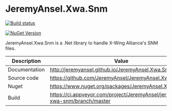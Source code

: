 # JeremyAnsel.Xwa.Snm

[![Build status](https://ci.appveyor.com/api/projects/status/qcymbrb0y99n6j2h/branch/master?svg=true)](https://ci.appveyor.com/project/JeremyAnsel/jeremyansel-xwa-snm/branch/master)

[![NuGet Version](https://buildstats.info/nuget/JeremyAnsel.Xwa.Snm)](https://www.nuget.org/packages/JeremyAnsel.Xwa.Snm)

JeremyAnsel.Xwa.Snm is a .Net library to handle X-Wing Alliance's SNM files.

Description     | Value
----------------|----------------
Documentation   | http://jeremyansel.github.io/JeremyAnsel.Xwa.Snm
Source code     | https://github.com/JeremyAnsel/JeremyAnsel.Xwa.Snm
Nuget           | https://www.nuget.org/packages/JeremyAnsel.Xwa.Snm
Build           | https://ci.appveyor.com/project/JeremyAnsel/jeremyansel-xwa-snm/branch/master

